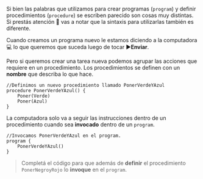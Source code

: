 Si bien las palabras que utilizamos para crear programas (`program`) y definir procedimientos (`procedure`) se escriben parecido son cosas muy distintas. Si prestás atención :eyes: vas a notar que la sintaxis para utilizarlas también es diferente.

Cuando creamos un programa nuevo le estamos diciendo a la computadora:computer: lo que queremos que suceda luego de tocar :arrow_forward:**Enviar**.

Pero si queremos crear una tarea nueva podemos agrupar las acciones que requiere en un procedimiento. Los procedimientos se definen con un **nombre** que describa lo que hace.

``` gobstones
//Definimos un nuevo procedimiento llamado PonerVerdeYAzul
procedure PonerVerdeYAzul() {
	Poner(Verde)
	Poner(Azul)
}
```

La computadora solo va a seguir las instrucciones dentro de un procedimiento cuando sea **invocado** dentro de un `program`.

``` gobstones
//Invocamos PonerVerdeYAzul en el program.
program {
	PonerVerdeYAzul()
}
```

> Completá el código para que además de **definir** el procedimiento `PonerNegroyRojo` lo **invoque** en el `program`.
